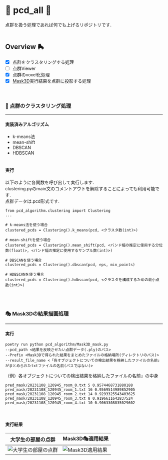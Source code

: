 # 🌈 pcd_all 🌈
点群を扱う処理であれば何でも上げるリポジトリです.
<br><br>


## Overview 🛼
- [x] 点群をクラスタリングする処理
- [ ] 点群Viewer
- [x] 点群のvoxel化処理
- [x] [Mask3D](https://github.com/cvg/Mask3D)実行結果を点群に投影する処理
<br><br><br>

### 🎨 点群のクラスタリング処理
---
#### 実装済みアルゴリズム
- k-means法
- mean-shift
- DBSCAN
- HDBSCAN
<br><br>

#### 実行
以下のように各関数を呼び出して実行します.<br>
clustering.pyのmain文のコメントアウトを解除することによっても利用可能です.<br>
点群データは.pcd形式です.
```
from pcd_algorithm.clustering import Clustering
...

# k-means法を使う場合
clustered_pcds = Clustering().k_means(pcd, <クラスタ数(int)>)

# mean-shiftを使う場合
clustered_pcds = Clustering().mean_shift(pcd, <バンド幅の推定に使用する分位数(float)>, <バンド幅の推定に使用するサンプル数(int)>)

# DBSCANを使う場合
clustered_pcds = Clustering().dbscan(pcd, eps, min_points)

# HDBSCANを使う場合
clustered_pcds = Clustering().hdbscan(pcd, <クラスタを構成するための最小点数(int)>)
```
<br><br>


### 🎭 Mask3Dの結果描画処理
---
#### 実行
```
poetry run python pcd_algorithm/Mask3D_mask.py 
--pcd_path <結果を反映させたい点群データ(.ply)のパス> 
--Prefix <Mask3Dで得られた結果をまとめたファイルの格納場所(ディレクトリのパス)> 
--result_file_name <「各オブジェクトについての検出結果を格納したファイルの名前」がまとめられたtxtファイルの名前(パスではない)>
```
（例）各オブジェクトについての検出結果を格納したファイルの名前」の中身
```
pred_mask/20231108_120945_room_0.txt 5 0.9574468731880188
pred_mask/20231108_120945_room_1.txt 16 0.9569514989852905
pred_mask/20231108_120945_room_2.txt 14 0.9293325543403625
pred_mask/20231108_120945_room_3.txt 8 0.9196611642837524
pred_mask/20231108_120945_room_4.txt 10 0.9063308835029602
```
<br>

#### 実行結果
|大学生の部屋の点群|Mask3D🎭適用結果|
|---|---|
|![大学生の部屋の点群](https://github.com/sakamo1112/pcd-all/assets/125291665/6363f1ce-6ec1-4607-8771-d17f7535bbb7)|![Mask3D適用結果](https://github.com/sakamo1112/pcd-all/assets/125291665/0f43c9bb-1cf3-4ac2-b4b6-5b018eb951f4)|


